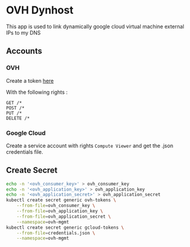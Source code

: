 # OVH Dynhost

This app is used to link dynamically google cloud virtual machine external IPs to my DNS

## Accounts

### OVH

Create a token [here](https://eu.api.ovh.com/createToken/)

With the following rights :
```
GET /*
POST /*
PUT /*
DELETE /*
```

### Google Cloud

Create a service account with rights `Compute Viewer` and get the .json credentials file.

## Create Secret

```bash
echo -n '<ovh_consumer_key>' > ovh_consumer_key
echo -n '<ovh_application_key>' > ovh_application_key
echo -n '<ovh_application_secret>' > ovh_application_secret
kubectl create secret generic ovh-tokens \
    --from-file=ovh_consumer_key \
    --from-file=ovh_application_key \
    --from-file=ovh_application_secret \
    --namespace=ovh-mgmt
kubectl create secret generic gcloud-tokens \
    --from-file=credentials.json \
    --namespace=ovh-mgmt
```
